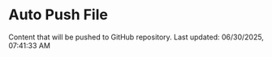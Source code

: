 # Auto Push File

Content that will be pushed to GitHub repository.
Last updated: 06/30/2025, 07:41:33 AM